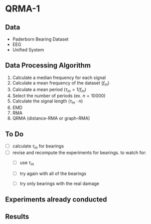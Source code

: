 # QRMA-1

## Data

- Paderborn Bearing Dataset
- EEG
- Unified System

## Data Processing Algorithm

1. Calculate a median frequency for each signal
2. Calculate a mean frequency of the dataset ($f_m$)
3. Calculate a mean period ($\tau_m = 1/f_m$)
4. Select the number of periods (ex. $n=10000$)
5. Calculate the signal length ($\tau_m\cdot n$)
6. EMD
7. RMA
8. QRMA (distance-RMA or graph-RMA)

## To Do

- [ ] calculate $\tau_m$ for bearings
- [ ] revise and recompute the experiments for bearings. to watch for:
  - [ ] use $\tau_m$
  - [ ] try again with all of the bearings
  - [ ] try only bearings with the real damage


## Experiments already conducted


## Results

